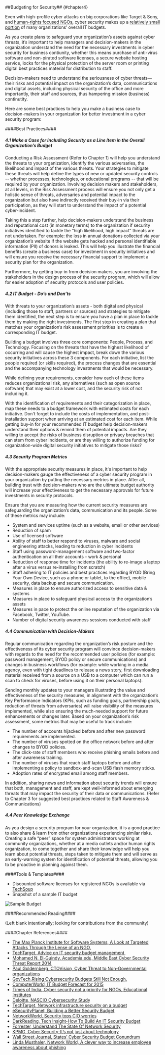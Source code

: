 ##Budgeting for Security## {#chapter4}

Even with high-profile cyber attacks on big corporations like Target & Sony, and [human-rights focused NGOs](http://www.computerworld.com/article/2846086/rights-groups-ngos-struggle-against-malware-attacks.html), cyber security makes up a [relatively small portion](http://www.govtech.com/security/Report-Rising-Cybersecurity-Budgets-Still-Not-Enough.html) of many organizations’ overall IT budgets.

As you create plans to safeguard your organization’s assets against cyber threats, it’s important to help managers and decision-makers in the organization understand the need for the necessary investments in cyber security for business contiunity, whether this means purchase of anti-virus software and non-pirated software licenses, a secure website hosting service, locks for the physical protection of the server room or printing digital best practices material for distribution to staff.

Decision-makers need to understand the seriousness of cyber threats—their risks and potential impact on the organization’s data, communications and digital assets, including physical security of the office and more importantly, their staff and sources, thus hampering mission (business) continutity.

Here are some best practices to help you make a business case to decision-makers in your organization for better investment in a cyber security program:

####Best Practices####

##### 4.1 Make a Case for Including Security as a Line Item in the Overall Organization’s Budget #####

Conducting a Risk Assessment (Refer to Chapter 1) will help you understand the threats to your organization, identify the various adversaries, the likelihood and impact of the various threats. Your strategies to mitigate these threats will help define the types of new or updated security controls -- whether processes, technologies, or educational programs -- that will be required by your organization.
Involving decision makers and stakeholders, at all levels, in the Risk Assessment process will ensure you not only get a holistic sense of threats, adversaries and potential impact to the organization but also have indirectly received their buy-in via their participation, as they will start to understand the impact of a potential cyber-incident.

Taking this a step further, help decision-makers understand the business and reputational cost (in monetary terms) to the organization if security initiatives identified to tackle the “high likelihood, high impact” threats are not undertaken. For example: the loss in annual donations collected via your organization’s website if the website gets hacked and personal identifiable information (PII) of donors is leaked.
This will help you illustrate the financial benefits (create a business case) for investment in security initiatives and will ensure you receive the necessary financial support to implement a security plan for the organization.

Furthermore, by getting buy-in from decision makers, you are involving the stakeholders in the design process of the security program, which will allow for easier adoption of security protocols and user policies.

##### 4.2 IT Budget - Do’s and Don’ts #####

With threats to your organization’s assets - both digital and physical (including those to staff, partners or sources) and strategies to mitigate them identified, the next step is to ensure you have a plan in place to tackle them by making the right investments. The first step in creating a plan that matches your organization’s risk assessment priorities is to create a corresponding IT budget.

Building a budget involves three core components: People, Process, and Technology. Focusing on the threats that have the highest likelihood of occurring and will cause the highest impact, break down the various security initiatives across these 3 components. For each initiative, list the people required (or skills required), the process changes that are essential and the accompanying technology investments that would be necessary.

While defining your requirements, consider how each of these items reduces organizational risk, any alternatives (such as open source software) that may exist at a lower cost, and the security risk of not including it.

With the identification of requirements and their categorization in place, map these needs to a budget framework with estimated costs for each initiative. Don't forget to include the costs of implementation, and post-installation support when arriving at an estimated cost for each item.
While getting buy-in for your recommended IT budget help decision-makers understand their options & remind them of potential impacts. Are they willing to accept the risks of business disruption or privacy breaches that can stem from cyber incidents, or are they willing to authorize funding for organization-wide digital security initiatives to mitigate those risks?

##### 4.3 Security Program Metrics #####

With the appropriate security measures in place, it's important to help decision-makers gauge the effectiveness of a cyber security program in your organization by putting the necessary metrics in place. After all, building trust with decision-makers who are the ultimate budget authority will increase your effectiveness to get the necessary approvals for future investments in security protocols.

Ensure that you are measuring how the current security measures are safeguarding the organization’s data, communication and its people. Some of these metrics may include:

- System and services uptime (such as a website, email or other services)
- Reduction of spam
- Use of licensed software
- Ability of staff to better respond to viruses, malware and social engineering attacks, leading to reduction in cyber incidents
- Staff using password-management software and two-factor authentication on all their accounts - work & personal
- Reduction of response time for incidents (the ability to re-image a laptop after a virus versus re-installing from scratch)
- Staff adhering to IT policies and best practices regarding BYOD (Bring Your Own Device, such as a phone or tablet, to the office), mobile security, data backup and secure communication.
- Measures in place to ensure authorized access to sensitive data & systems
- Measures in place to safeguard physical access to the organization’s assets
- Measures in pace to protect the online reputation of the organization via Facebook, Twitter, YouTube.
- Number of digital security awareness sessions conducted with staff

##### 4.4 Communication with Decision-Makers #####

Regular communication regarding the organization’s risk posture and the effectiveness of its cyber security program will convince decision-makers with regards to the need for the recommended user policies (for example: password management, BYOD policy or secure communications) and changes in business workflows (for example: while working in a media agency, even with tight deadlines to release a news story, first downloading material received from a source on a USB to a computer which can run a scan to check for viruses, before using it on their personal laptops).

Sending monthly updates to your managers illustrating the value and effectiveness of the security measures, in alignment with the organization’s Key Performance Indicators (KPIs, such as funding goals, partnership goals, reduction of threats from adversaries) will raise visibility of the measures implemented, while also ensuring the much-needed support for future enhancements or changes later. Based on your organization’s risk assessment, some metrics that may be useful to track include:

- The number of accounts hijacked before and after new password requirements are implemented.
- The number of viruses spotted on the office network before and after changes to BYOD policies.
- The click-rate of staff members who receive phishing emails before and after awareness training.
- The number of viruses that reach staff laptops before and after implementing a policy to sandbox-and-scan USB flash memory sticks.
- Adoption rates of encrypted email among staff members.

In addition, sharing news and information about security trends will ensure that both, management and staff, are kept well-informed about emerging threats that may impact the security of their data or communications. (Refer to Chapter 3 for suggested best practices related to Staff Awareness & Communications)

##### 4.4 Peer Knowledge Exchange #####

As you design a security program for your organization, it is a good practice to also share & learn from other organizations experiencing similar risks. Creating a safe “peer” space for system administrators working at community organizations, whether at a media outlets and/or human rights organization, to come together and share their knowledge will help you learn about potential threats, steps taken to mitigate them and will serve as an early-warning system for identification of potential threats, allowing you to be proactive in planning against them.

####Tools & Templates####

- Discounted software licenses for registered NGOs is available via [TechSoup](http://www.techsoup.org/)
- Snapshot of a sample IT budget

![Sample Budget](images/budget_snapshot.png)

####Recommended Reading####

(Left blank intentionally; looking for contributions from the community)

####Chapter References####

- [The Max Planck Institute for Software Systems, A Look at Targeted Attacks Through the Lense of an NGO, ](https://www.mpi-sws.org/~stevens/pubs/sec14.pdf)
- [TechTarget, Advice on IT security budget management, ](http://searchsecurity.techtarget.com/Advice-on-IT-security-budget-management)
- [Mohamed N. El-Guindy, Academia.edu, Middle East Cyber Security Threat Report 2014](http://www.academia.edu/5522905/Middle_East_Cyber_Security_Threat_Report_2014)
- [Paul Goldernberg, CTOVision, Cyber Threat to Non-Governmental organizations](https://ctovision.com/2013/10/cyber-threat-non-governmental-organizations/)
- [GovTech,Rising Cybersecurity Budgets Still Not Enough, ](http://www.govtech.com/security/Report-Rising-Cybersecurity-Budgets-Still-Not-Enough.html)
- [ComputerWorld, IT Budget Forecast for 2015](http://www.computerworld.com/article/2840907/forecast-2015-it-spending-on-an-upswing.html)
- [Times of India, Cyber security not a priority for NGOs, Educational Institutes](http://timesofindia.indiatimes.com/city/nagpur/Cyber-security-not-a-priority-for-NGOs-educational-institutes/articleshow/45289714.cms)
- [Deloitte, NASCIO Cybersecurity Study](http://www.nascio.org/publications/documents/Deloitte-NASCIOCybersecurityStudy_2014.pdf)
- [TechTarget, Network infrastructure security on a budget](http://searchmidmarketsecurity.techtarget.com/guide/Network-infrastructure-security-on-a-budget)
- [eSecurityPlanet, Building a Better Security Budget](http://www.esecurityplanet.com/network-security/building-a-better-security-budget.html)
- [NetworkWorld, Security tops CIO worries](http://www.networkworld.com/article/2605900/data-center/security-tops-cio-worries-it-budgets-turnover-on-the-rise.html)
- [DarkReading, Tech Insight-How To Build An IT Security Budget](http://www.darkreading.com/tech-insight-how-to-build-an-it-security-budget/d/d-id/1139084)
- [Forrester, Understand The State Of Network Security](https://www.forrester.com/Understand+The+State+Of+Network+Security+2014+To+2015/fulltext/-/E-RES119025)
- [KPMG, Cyber Security-It’s not just about technology](http://www.kpmg.com/Global/en/IssuesAndInsights/ArticlesPublications/Documents/cyber-security-not-just-technology.pdf)
- [Wall Street Journal, States’ Cyber Security Budget Conundrum](http://deloitte.wsj.com/cio/2014/10/30/states-cyber-security-budget-conundrum/)
- [Linda Musthaler, Network World, A clever way to increase employee awareness about phishing](http://www.networkworld.com/article/2273153/lan-wan/a-clever-way-to-increase-employee-awareness-about-phishing.html)

